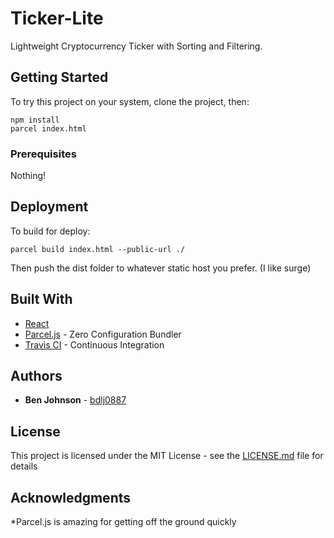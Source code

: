 # Ticker-Lite

Lightweight Cryptocurrency Ticker with Sorting and Filtering.

## Getting Started

To try this project on your system, clone the project, then:
```
npm install
parcel index.html
```

### Prerequisites

Nothing!

## Deployment

To build for deploy:
```
parcel build index.html --public-url ./
```
Then push the dist folder to whatever static host you prefer. (I like surge)

## Built With

* [React](https://reactjs.org/)
* [Parcel.js](https://parceljs.org/) - Zero Configuration Bundler
* [Travis CI](https://travis-ci.org) - Continuous Integration

## Authors

* **Ben Johnson** - [bdlj0887](https://github.com/bdlj0887)

## License

This project is licensed under the MIT License - see the [LICENSE.md](LICENSE.md) file for details

## Acknowledgments

*Parcel.js is amazing for getting off the ground quickly